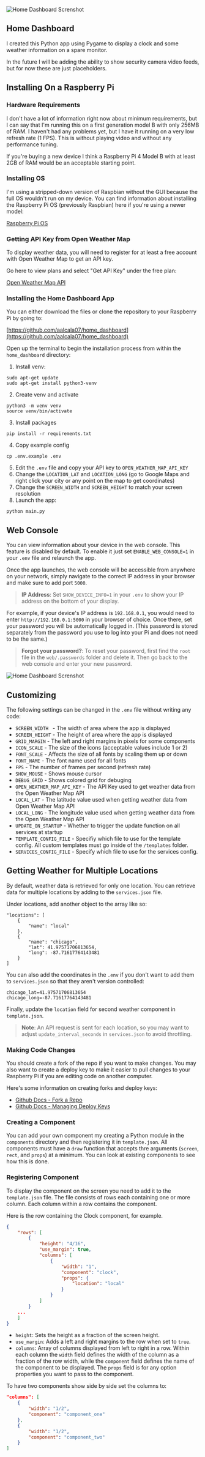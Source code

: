 ![Home Dashboard Screnshot](home-dashboard-300x530.png)

## Home Dashboard

I created this Python app using Pygame to display a clock and some weather information on a spare monitor.

In the future I will be adding the ability to show security camera video feeds, but for now these are just placeholders.

## Installing On a Raspberry Pi

### Hardware Requirements

I don't have a lot of information right now about minimum requirements, but I can say that I'm running this on a first generation model B with only 256MB of RAM. I haven't had any problems yet, but I have it running on a very low refresh rate (1 FPS). This is without playing video and without any performance tuning.

If you're buying a new device I think a Raspberry Pi 4 Model B with at least 2GB of RAM would be an acceptable starting point.

### Installing OS

I'm using a stripped-down version of Raspbian without the GUI because the full OS wouldn't run on my device. You can find information about installing the Raspberry Pi OS (previously Raspbian) here if you're using a newer model:

[Raspberry Pi OS](https://www.raspberrypi.com/software/)

### Getting API Key from Open Weather Map

To display weather data, you will need to register for at least a free account with Open Weather Map to get an API key.

Go here to view plans and select "Get API Key" under the free plan:

[Open Weather Map API](https://openweathermap.org/price)

### Installing the Home Dashboard App

You can either download the files or clone the repository to your Raspberry Pi by going to:

[https://github.com/aalcala07/home_dashboard](https://github.com/aalcala07/home_dashboard)

Open up the terminal to begin the installation process from within the `home_dashboard` directory:

1. Install venv:
```
sudo apt-get update
sudo apt-get install python3-venv
```
2. Create venv and activate
```
python3 -m venv venv
source venv/bin/activate
```
3. Install packages
```
pip install -r requirements.txt
```
4. Copy example config
```
cp .env.example .env
```
5. Edit the `.env` file and copy your API key to `OPEN_WEATHER_MAP_API_KEY`
6. Change the `LOCATION_LAT` and `LOCATION_LONG` (go to Google Maps and right click your city or any point on the map to get coordinates)
7. Change the `SCREEN_WIDTH` and `SCREEN_HEIGHT` to match your screen resolution
8. Launch the app:
```
python main.py
```

## Web Console

You can view information about your device in the web console. This feature is disabled by default. To enable it just set `ENABLE_WEB_CONSOLE=1` in your `.env` file and relaunch the app. 

Once the app launches, the web console will be accessible from anywhere on your network, simply navigate to the correct IP address in your browser and make sure to add port `5000`.

<blockquote><b>IP Address</b>: Set <code>SHOW_DEVICE_INFO=1</code> in your <code>.env</code> to show your IP address on the bottom of your display.</blockquote>

For example, if your device's IP address is `192.168.0.1`, you would need to enter `http://192.168.0.1:5000` in your browser of choice. Once there, set your password you will be automatically logged in. (This password is stored separately from the password you use to log into your Pi and does not need to be the same.)

<blockquote><b>Forgot your password?</b>: To reset your password, first find the <code>root</code> file in the <code>web/.passwords</code> folder and delete it. Then go back to the web console and enter your new password.</blockquote>


![Home Dashboard Screnshot](home-dashboard-web-console-overview.png)


## Customizing

The following settings can be changed in the `.env` file without writing any code:

- `SCREEN_WIDTH ` - The width of area where the app is displayed
- `SCREEN_HEIGHT` - The height of area where the app is displayed
- `GRID_MARGIN` - The left and right margins in pixels for some components
- `ICON_SCALE` - The size of the icons (acceptable values include 1 or 2)
- `FONT_SCALE` - Affects the size of all fonts by scaling them up or down
- `FONT_NAME` - The font name used for all fonts
- `FPS` - The number of frames per second (refresh rate)
- `SHOW_MOUSE` - Shows mouse cursor
- `DEBUG_GRID` - Shows colored grid for debuging
- `OPEN_WEATHER_MAP_API_KEY` - The API Key used to get weather data from the Open Weather Map API
- `LOCAL_LAT` - The latitude value used when getting weather data from Open Weather Map API
- `LOCAL_LONG` - The longitude value used when getting weather data from the Open Weather Map API
- `UPDATE_ON_STARTUP` - Whether to trigger the update function on all services at startup
- `TEMPLATE_CONFIG_FILE` - Specifiy which file to use for the template config. All custom templates must go inside of the `/templates` folder.
- `SERVICES_CONFIG_FILE` - Specify which file to use for the services config.

## Getting Weather for Multiple Locations

By default, weather data is retrieved for only one location. You can retrieve data for multiple locations by adding to the `services.json` file.

Under locations, add another object to the array like so:

```
"locations": [
    {
        "name": "local"
    },
    {
        "name": "chicago",
        "lat": 41.97571706813654,
        "long": -87.71617764143481
    }
]
```

You can also add the coordinates in the `.env` if you don't want to add them to `services.json` so that they aren't version controlled:

```
chicago_lat=41.97571706813654
chicago_long=-87.71617764143481
```

Finally, update the `location` field for second weather component in `template.json`.

<blockquote><b>Note</b>: An API request is sent for each location, so you may want to adjust <code>update_interval_seconds</code> in <code>services.json</code> to avoid throttling.</blockquote>

### Making Code Changes

You should create a fork of the repo if you want to make changes. You may also want to create a deploy key to make it easier to pull changes to your Raspberry Pi if you are editing code on another computer.

Here's some information on creating forks and deploy keys:

- [Github Docs - Fork a Repo](https://docs.github.com/en/get-started/quickstart/fork-a-repo)
- [Github Docs - Managing Deploy Keys](https://docs.github.com/en/developers/overview/managing-deploy-keys)

### Creating a Component

You can add your own component my creating a Python module in the `components` directory and then registering it in `template.json`. All components must have a `draw` function that accepts thre arguments (`screen`, `rect`, and `props`) at a minimum. You can look at existing components to see how this is done.

### Registering Component

To display the component on the screen you need to add it to the `template.json` file. The file consists of rows each containing one or more column. Each column within a row contains the component.

Here is the row containing the Clock component, for example. 

```json
{
    "rows": [
        {
            "height": "4/16",
            "use_margin": true,
            "columns": [
                {
                    "width": "1",
                    "component": "clock",
                    "props": {
                        "location": "local"
                    }
                }
            ]
        }
    ...
    ]
}
```

- `height`: Sets the height as a fraction of the screen height.
- `use_margin`: Adds a left and right margins to the row when set to `true`.
- `columns`: Array of columns displayed from left to right in a row. Within each column the `width` field defines the width of the column as a fraction of the row width, while the `component` field defines the name of the component to be displayed. The `props` field is for any option properties you want to pass to the component.

To have two components show side by side set the columns to:

```json
"columns": [
    {
        "width": "1/2",
        "component": "component_one"
    },
    {
        "width": "1/2",
        "component": "component_two"
    }
]
```